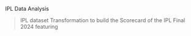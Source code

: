IPL Data Analysis

> IPL dataset 
> Transformation to build the Scorecard of the IPL Final 2024 featuring
